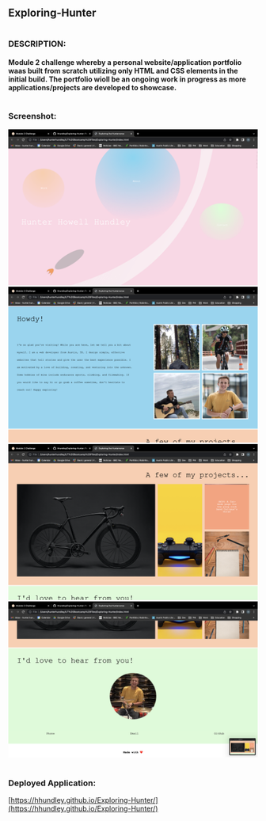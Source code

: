 ## Exploring-Hunter
#
### DESCRIPTION:
####   Module 2 challenge whereby a personal website/application portfolio waas built from scratch utilizing only HTML and CSS elements in the initial build. The portfolio wioll be an ongoing work in progress as more applications/projects are developed to showcase.
#
### Screenshot:
![screenshot](/assets/images/Screen%20Shot%202022-07-04%20at%209.44.16%20PM.png "1")
![screenshot](/assets/images/Screen%20Shot%202022-07-04%20at%209.44.27%20PM.png "2")
![screenshot](/assets/images/Screen%20Shot%202022-07-04%20at%209.44.45%20PM.png "3")
![screenshot](/assets/images/Screen%20Shot%202022-07-04%20at%209.44.50%20PM.png "4")
#
### Deployed Application:
[https://hhundley.github.io/Exploring-Hunter/](https://hhundley.github.io/Exploring-Hunter/)